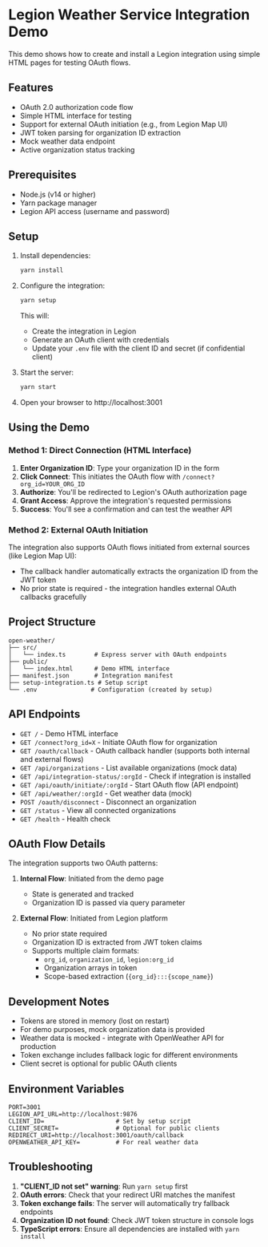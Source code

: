 # Legion Weather Service Integration Demo

This demo shows how to create and install a Legion integration using simple HTML pages for testing OAuth flows.

## Features

- OAuth 2.0 authorization code flow
- Simple HTML interface for testing
- Support for external OAuth initiation (e.g., from Legion Map UI)
- JWT token parsing for organization ID extraction
- Mock weather data endpoint
- Active organization status tracking

## Prerequisites

- Node.js (v14 or higher)
- Yarn package manager
- Legion API access (username and password)

## Setup

1. Install dependencies:
   ```bash
   yarn install
   ```

2. Configure the integration:
   ```bash
   yarn setup
   ```
   
   This will:
   - Create the integration in Legion
   - Generate an OAuth client with credentials
   - Update your `.env` file with the client ID and secret (if confidential client)

3. Start the server:
   ```bash
   yarn start
   ```

4. Open your browser to http://localhost:3001

## Using the Demo

### Method 1: Direct Connection (HTML Interface)

1. **Enter Organization ID**: Type your organization ID in the form
2. **Click Connect**: This initiates the OAuth flow with `/connect?org_id=YOUR_ORG_ID`
3. **Authorize**: You'll be redirected to Legion's OAuth authorization page
4. **Grant Access**: Approve the integration's requested permissions
5. **Success**: You'll see a confirmation and can test the weather API

### Method 2: External OAuth Initiation

The integration also supports OAuth flows initiated from external sources (like Legion Map UI):
- The callback handler automatically extracts the organization ID from the JWT token
- No prior state is required - the integration handles external OAuth callbacks gracefully

## Project Structure

```
open-weather/
├── src/
│   └── index.ts        # Express server with OAuth endpoints
├── public/
│   └── index.html      # Demo HTML interface
├── manifest.json       # Integration manifest
├── setup-integration.ts # Setup script
└── .env               # Configuration (created by setup)
```

## API Endpoints

- `GET /` - Demo HTML interface
- `GET /connect?org_id=X` - Initiate OAuth flow for organization
- `GET /oauth/callback` - OAuth callback handler (supports both internal and external flows)
- `GET /api/organizations` - List available organizations (mock data)
- `GET /api/integration-status/:orgId` - Check if integration is installed
- `GET /api/oauth/initiate/:orgId` - Start OAuth flow (API endpoint)
- `GET /api/weather/:orgId` - Get weather data (mock)
- `POST /oauth/disconnect` - Disconnect an organization
- `GET /status` - View all connected organizations
- `GET /health` - Health check

## OAuth Flow Details

The integration supports two OAuth patterns:

1. **Internal Flow**: Initiated from the demo page
   - State is generated and tracked
   - Organization ID is passed via query parameter

2. **External Flow**: Initiated from Legion platform
   - No prior state required
   - Organization ID is extracted from JWT token claims
   - Supports multiple claim formats:
     - `org_id`, `organization_id`, `legion:org_id`
     - Organization arrays in token
     - Scope-based extraction (`{org_id}:::{scope_name}`)

## Development Notes

- Tokens are stored in memory (lost on restart)
- For demo purposes, mock organization data is provided
- Weather data is mocked - integrate with OpenWeather API for production
- Token exchange includes fallback logic for different environments
- Client secret is optional for public OAuth clients

## Environment Variables

```env
PORT=3001
LEGION_API_URL=http://localhost:9876
CLIENT_ID=                    # Set by setup script
CLIENT_SECRET=                # Optional for public clients
REDIRECT_URI=http://localhost:3001/oauth/callback
OPENWEATHER_API_KEY=          # For real weather data
```

## Troubleshooting

1. **"CLIENT_ID not set" warning**: Run `yarn setup` first
2. **OAuth errors**: Check that your redirect URI matches the manifest
3. **Token exchange fails**: The server will automatically try fallback endpoints
4. **Organization ID not found**: Check JWT token structure in console logs
5. **TypeScript errors**: Ensure all dependencies are installed with `yarn install`